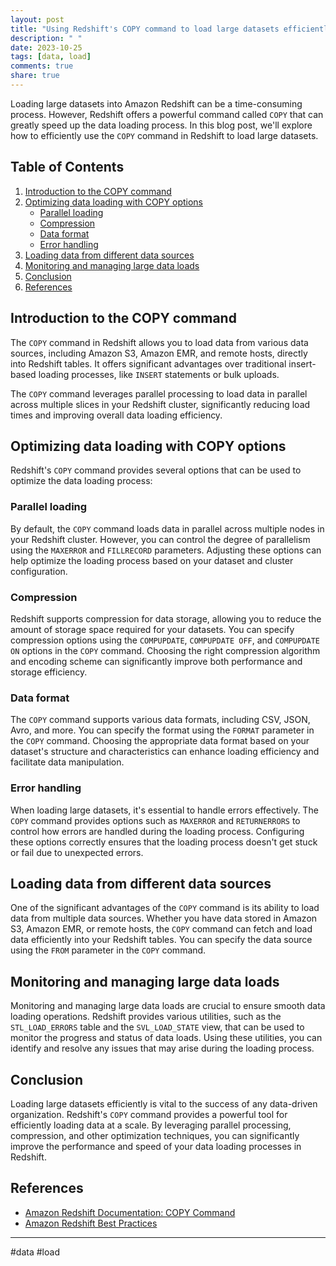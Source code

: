 ```yaml
---
layout: post
title: "Using Redshift's COPY command to load large datasets efficiently."
description: " "
date: 2023-10-25
tags: [data, load]
comments: true
share: true
---
```


Loading large datasets into Amazon Redshift can be a time-consuming process. However, Redshift offers a powerful command called `COPY` that can greatly speed up the data loading process. In this blog post, we'll explore how to efficiently use the `COPY` command in Redshift to load large datasets.

## Table of Contents

1. [Introduction to the COPY command](#introduction-to-the-copy-command)
2. [Optimizing data loading with COPY options](#optimizing-data-loading-with-copy-options)
   - [Parallel loading](#parallel-loading)
   - [Compression](#compression)
   - [Data format](#data-format)
   - [Error handling](#error-handling)
3. [Loading data from different data sources](#loading-data-from-different-data-sources)
4. [Monitoring and managing large data loads](#monitoring-and-managing-large-data-loads)
5. [Conclusion](#conclusion)
6. [References](#references)

## Introduction to the COPY command

The `COPY` command in Redshift allows you to load data from various data sources, including Amazon S3, Amazon EMR, and remote hosts, directly into Redshift tables. It offers significant advantages over traditional insert-based loading processes, like `INSERT` statements or bulk uploads.

The `COPY` command leverages parallel processing to load data in parallel across multiple slices in your Redshift cluster, significantly reducing load times and improving overall data loading efficiency.

## Optimizing data loading with COPY options

Redshift's `COPY` command provides several options that can be used to optimize the data loading process:

### Parallel loading

By default, the `COPY` command loads data in parallel across multiple nodes in your Redshift cluster. However, you can control the degree of parallelism using the `MAXERROR` and `FILLRECORD` parameters. Adjusting these options can help optimize the loading process based on your dataset and cluster configuration.

### Compression

Redshift supports compression for data storage, allowing you to reduce the amount of storage space required for your datasets. You can specify compression options using the `COMPUPDATE`, `COMPUPDATE OFF`, and `COMPUPDATE ON` options in the `COPY` command. Choosing the right compression algorithm and encoding scheme can significantly improve both performance and storage efficiency.

### Data format

The `COPY` command supports various data formats, including CSV, JSON, Avro, and more. You can specify the format using the `FORMAT` parameter in the `COPY` command. Choosing the appropriate data format based on your dataset's structure and characteristics can enhance loading efficiency and facilitate data manipulation.

### Error handling

When loading large datasets, it's essential to handle errors effectively. The `COPY` command provides options such as `MAXERROR` and `RETURNERRORS` to control how errors are handled during the loading process. Configuring these options correctly ensures that the loading process doesn't get stuck or fail due to unexpected errors.

## Loading data from different data sources

One of the significant advantages of the `COPY` command is its ability to load data from multiple data sources. Whether you have data stored in Amazon S3, Amazon EMR, or remote hosts, the `COPY` command can fetch and load data efficiently into your Redshift tables. You can specify the data source using the `FROM` parameter in the `COPY` command.

## Monitoring and managing large data loads

Monitoring and managing large data loads are crucial to ensure smooth data loading operations. Redshift provides various utilities, such as the `STL_LOAD_ERRORS` table and the `SVL_LOAD_STATE` view, that can be used to monitor the progress and status of data loads. Using these utilities, you can identify and resolve any issues that may arise during the loading process.

## Conclusion

Loading large datasets efficiently is vital to the success of any data-driven organization. Redshift's `COPY` command provides a powerful tool for efficiently loading data at a scale. By leveraging parallel processing, compression, and other optimization techniques, you can significantly improve the performance and speed of your data loading processes in Redshift.

## References

- [Amazon Redshift Documentation: COPY Command](https://docs.aws.amazon.com/redshift/latest/dg/r_COPY.html)
- [Amazon Redshift Best Practices](https://docs.aws.amazon.com/redshift/latest/dg/best-practices.html)

---

#data #load